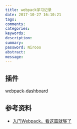 ```yaml
---
title: webpack学习记录
date: 2017-10-27 16:10:21
tags:
comments:
categories:
keywords:
description:
summary:
password: Nirooo
abstract: 
message: 
---
```



## 插件
[webpack-dashboard](https://github.com/FormidableLabs/webpack-dashboard)

## 参考资料
- [入门Webpack，看这篇就够了](http://www.jianshu.com/p/42e11515c10f)